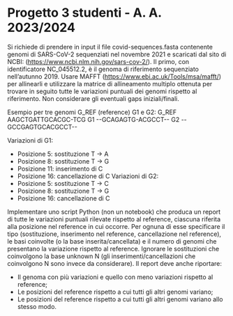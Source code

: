# Progetto 3 studenti - A. A. 2023/2024

Si richiede di prendere in input il file covid-sequences.fasta contenente genomi di SARS-CoV-2 sequenziati nel novembre 2021 e scaricati dal sito di NCBI: (https://www.ncbi.nlm.nih.gov/sars-cov-2/). 
Il primo, con identificatore NC_045512.2, è il genoma di riferimento sequenziato nell’autunno 2019. Usare MAFFT (https://www.ebi.ac.uk/Tools/msa/mafft/) per allinearli e utilizzare la matrice di allineamento multiplo ottenuta per trovare in seguito tutte le variazioni puntuali dei genomi rispetto al riferimento. Non considerare gli eventuali gaps iniziali/finali.

Esempio per tre genomi G_REF (reference) G1 e G2:
G_REF AAGCTGATTGCACGC-TCG
G1 --GCAGAGTG-ACGCCT--
G2 --GCCGAGTGCACGCCT--

Variazioni di G1:
* Posizione 5: sostituzione T -> A 
* Posizione 8: sostituzione T -> G 
* Posizione 11: inserimento di C 
* Posizione 16: cancellazione di C
Variazioni di G2:
* Posizione 5: sostituzione T -> C 
* Posizione 8: sostituzione T -> G
* Posizione 16: cancellazione di C
  
Implementare uno script Python (non un notebook) che produca un report di tutte le variazioni puntuali rilevate rispetto al reference, ciascuna riferita alla posizione nel reference in cui occorre. Per ognuna di esse specificare il tipo (sostituzione, inserimento nel reference, cancellazione nel reference), le basi coinvolte (o la base inserita/cancellata) e il numero di genomi che presentano la variazione rispetto al reference. Ignorare le sostituzioni che coinvolgono la base unknown N (gli inserimenti/cancellazioni che coinvolgono N sono invece da considerare). Il report deve anche riportare:
* Il genoma con più variazioni e quello con meno variazioni rispetto al reference;
* Le posizioni del reference rispetto a cui tutti gli altri genomi variano;
* Le posizioni del reference rispetto a cui tutti gli altri genomi variano allo stesso modo.
